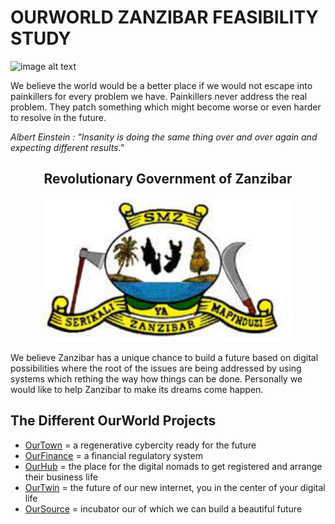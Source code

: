 # OURWORLD ZANZIBAR FEASIBILITY STUDY

![image alt text](img/high_level_country_overview.png)

We believe the world would be a better place if we would not escape into painkillers for every problem we have. Painkillers never address the real problem. They patch something which might become worse or even harder to resolve in the future.

*Albert Einstein : "Insanity is doing the same thing over and over again and expecting different results."*




<div style="text-align: center;">

## Revolutionary Government of Zanzibar


<img src="img/revolutnionary_znz.png" alt="" width="400"/>

</div> 


We believe Zanzibar has a unique chance to build a future based on digital possibilities where the root of the issues are being addressed by using systems which rething the way how things can be done. Personally we would like to help Zanzibar to make its dreams come  happen.


## The Different OurWorld Projects

- [OurTown](ourtown/ourtown.md) = a regenerative cybercity ready for the future
- [OurFinance](ourfinance/ourfinance.md) = a financial regulatory system
- [OurHub](ourhub/ourhub.md) = the place for the digital nomads to get registered and arrange their business life
- [OurTwin](ourtwin/ourtwin.md) = the future of our new internet, you in the center of your digital life
- [OurSource](oursource/oursource.md) = incubator our of which we can build a beautiful future